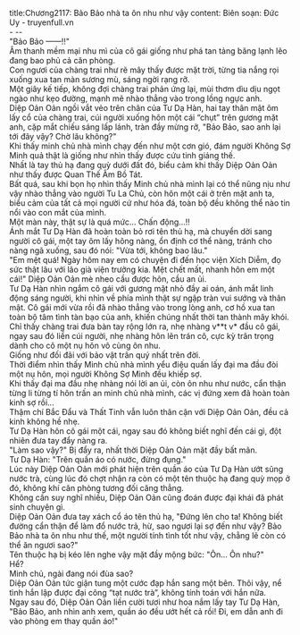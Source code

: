 title:Chương2117: Bảo Bảo nhà ta ôn nhu như vậy
content:
Biên soạn: Đức Uy - truyenfull.vn<br>- --<br>"Bảo Bảo ——!!"<br>Âm thanh mềm mại nhu mì của cô gái giống như phá tan tảng băng lạnh lẽo đang bao phủ cả căn phòng.<br>Con ngươi của chàng trai như rẽ mây thấy được mặt trời, từng tia nắng rọi xuống xua tan màn sương mù, sáng ngời rạng rỡ.<br>Một giây kế tiếp, không đợi chàng trai phản ứng lại, mùi thơm dìu dịu ngọt ngào như kẹo đường, mạnh mẽ nhào thẳng vào trong lồng ngực anh.<br>Diệp Oản Oản ngồi vắt vẻo trên chân của Tư Dạ Hàn, hai tay thân mật ôm lấy cổ của chàng trai, cúi người xuống hôn một cái “chụt” trên gương mặt anh, cặp mắt chiếu sáng lấp lánh, tràn đầy mừng rỡ, "Bảo Bảo, sao anh lại tới đây vậy? Chờ lâu không?"<br>Khi thấy minh chủ nhà mình chạy đến như một cơn gió, đám người Không Sợ Minh quả thật là giống như nhìn thấy được cứu tinh giáng thế.<br>Nhất là tay thủ hạ đang quỳ dưới đất đó, biểu cảm khi thấy Diệp Oản Oản như thấy được Quan Thế Âm Bồ Tát.<br>Bất quá, sau khi bọn họ nhìn thấy Minh chủ nhà mình lại có thể nũng nịu như vậy nhào thẳng vào người Tu La Chủ, còn hôn một cái ở trên mặt anh ta, biểu cảm của tất cả mọi người cứ như hóa đá, toàn bộ đều không thể nào tin nổi vào con mắt của mình.<br>Một màn này, thật sự là quá mức... Chấn động...!!<br>Ánh mắt Tư Dạ Hàn đã hoàn toàn bỏ rơi tên thủ hạ, mà chuyển dời sang người cô gái, một tay ôm lấy hông nàng, ổn định cơ thể nàng, tránh cho nàng ngã xuống, sau đó nói: "Vừa tới, không bao lâu."<br>"Em mệt quá! Ngày hôm nay em có chuyện đi đến học viện Xích Diễm, đọ sức thật lâu với lão già viện trưởng kia. Mệt chết mất, nhanh hôn em một cái!" Diệp Oản Oản mè nheo cầu được hôn, cầu an ủi.<br>Tư Dạ Hàn nhìn ngắm cô gái với gương mặt nhỏ đầy ai oán, ánh mắt linh động sáng người, khi nhìn về phía mình thật sự ngập tràn vui sướng và thân mật. Cô gái mới vừa rồi đã nhào thẳng vào trong lòng anh, cơ hồ xua tan toàn bộ tâm tình tàn bạo của anh, khiến chúng nhất thời tan thành mây khói.<br>Chỉ thấy chàng trai đưa bàn tay rộng lớn ra, nhẹ nhàng v**t v* đầu cô gái, ngay sau đó liền cúi người, nhẹ nhàng hôn lên trán cô, cực kỳ trân trọng dành cho cô một nụ hôn vô cùng ôn nhu.<br>Giống như đối đãi với bảo vật trân quý nhất trên đời.<br>Thời điểm nhìn thấy Minh chủ nhà mình yểu điệu quấn lấy đại ma đầu đòi một nụ hôn, mọi người Không Sợ Minh đều khiếp sợ.<br>Khi thấy đại ma đầu nhẹ nhàng nói lời an ủi, còn ôn nhu như nước, cẩn thận từng li từng tí hôn trấn an minh chủ nhà mình, các vị đứng xem đã hoàn toàn kinh sợ rồi...<br>Thậm chí Bắc Đẩu và Thất Tinh vẫn luôn thân cận với Diệp Oản Oản, đều cả kinh không hề nhẹ.<br>Tư Dạ Hàn hôn cô gái một cái, ngay sau đó không biết nghĩ đến cái gì, đột nhiên đưa tay đẩy nàng ra.<br>"Làm sao vậy?" Bị đẩy ra, nhất thời Diệp Oản Oản mặt đầy bất mãn.<br>Tư Dạ Hàn: "Trên quần áo có nước, đừng đụng."<br>Lúc này Diệp Oản Oản mới phát hiện trên quần áo của Tư Dạ Hàn ướt sũng nước trà, cùng lúc đó chợt nhận ra còn có một tên thuộc hạ đang quỳ mọp ở đó, không khí căn phòng tương đối căng thẳng.<br>Không cần suy nghĩ nhiều, Diệp Oản Oản cũng đoán được đại khái đã phát sinh chuyện gì.<br>Diệp Oản Oản đưa tay xách cổ áo tên thủ hạ, "Đứng lên cho ta! Không biết đường cẩn thận để làm đổ nước trả, hừ, sao ngươi lại sợ đến như vậy? Bảo Bảo nhà ta ôn nhu như thế, một người tính tình tốt như vậy, chẳng lẽ còn có thể ăn ngươi sao?"<br>Tên thuộc hạ bị kéo lên nghe vậy mặt đầy mộng bức: "Ôn... Ôn nhu?"<br>Hể?<br>Minh chủ, ngài đang nói đùa sao?<br>Diệp Oản Oản tức giận tung một cước đạp hắn sang một bên. Thôi vậy, nể tình hắn lập được đại công “tạt nước trà”, không tính toán với hắn nữa.<br>Ngay sau đó, Diệp Oản Oản liền cười tươi như hoa nắm lấy tay Tư Dạ Hàn, "Bảo Bảo, anh nhìn anh xem, quần áo đều ướt hết cả rồi! Đi, em dẫn anh đi vào phòng em thay quần áo!"